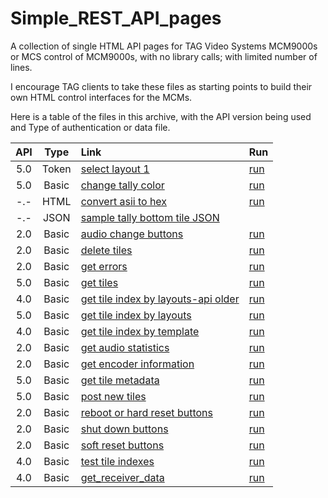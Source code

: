 # Simple_REST_API_pages
A collection of single HTML API pages for TAG Video Systems MCM9000s or MCS control of MCM9000s, with no library calls; with limited number of lines.

I encourage TAG clients to take these files as starting points to build their own HTML control interfaces for the MCMs.

Here is a table of the files in this archive, with the API version being used and Type of authentication or data file.

 API | Type | Link | Run
:---:|:---:|:---|:---
 5.0 | Token | [select layout 1](https://github.com/alochbaum/Simple_REST_API_pages/blob/main/Select_Layout.html)| [run](https://htmlpreview.github.io/?https://github.com/alochbaum/Simple_REST_API_pages/blob/main/Select_Layout.html)
 5.0 | Basic |  [change tally color](https://github.com/alochbaum/Simple_REST_API_pages/blob/main/MCM%20API%20Example%20to%20Change%20Tally%20Color.html)|[run](https://htmlpreview.github.io/?https://github.com/alochbaum/Simple_REST_API_pages/blob/main/MCM%20API%20Example%20to%20Change%20Tally%20Color.html)
 -.- | HTML | [convert asii to hex](https://github.com/alochbaum/Simple_REST_API_pages/blob/main/Calculate_Hex_Passphrase.html) | [run](https://htmlpreview.github.io/?https://github.com/alochbaum/Simple_REST_API_pages/blob/main/Calculate_Hex_Passphrase.html)|
 -.- | JSON | [sample tally bottom tile JSON](https://github.com/alochbaum/Simple_REST_API_pages/blob/main/2A%20Tally%20Bottom%20Tile.json) |
 2.0 | Basic | [audio change buttons](https://github.com/alochbaum/Simple_REST_API_pages/blob/main/Audio_Change_Buttons.html)| [run](https://htmlpreview.github.io/?https://github.com/alochbaum/Simple_REST_API_pages/blob/main/Audio_Change_Buttons.html)
 2.0 | Basic |  [delete tiles](https://github.com/alochbaum/Simple_REST_API_pages/blob/main/Delete%20Tiles.html)|[run](https://htmlpreview.github.io/?https://github.com/alochbaum/Simple_REST_API_pages/blob/main/Delete%20Tiles.html)
 2.0 | Basic | [get errors](https://github.com/alochbaum/Simple_REST_API_pages/blob/main/Get%20Errors.html)|[run](https://htmlpreview.github.io/?https://github.com/alochbaum/Simple_REST_API_pages/blob/main/Get%20Errors.html)
 5.0 | Basic | [get tiles](https://github.com/alochbaum/Simple_REST_API_pages/blob/main/Get%20Tiles.html)|[run](https://htmlpreview.github.io/?https://github.com/alochbaum/Simple_REST_API_pages/blob/main/Get%20Tiles.html)
 4.0 | Basic | [get tile index by layouts-api older](https://github.com/alochbaum/Simple_REST_API_pages/blob/main/GetTileIndexByLayouts40.html)|[run](https://htmlpreview.github.io/?https://github.com/alochbaum/Simple_REST_API_pages/blob/main/GetTileIndexByLayouts40.html)
 5.0 | Basic | [get tile index by layouts](https://github.com/alochbaum/Simple_REST_API_pages/blob/main/GetTileIndexByLayouts50.html)|[run](https://htmlpreview.github.io/?https://github.com/alochbaum/Simple_REST_API_pages/blob/main/GetTileIndexByLayouts50.html)
 4.0 | Basic | [get tile index by template](https://github.com/alochbaum/Simple_REST_API_pages/blob/main/GetTileIndexByTemplate40.html)|[run](https://htmlpreview.github.io/?https://github.com/alochbaum/Simple_REST_API_pages/blob/main/GetTileIndexByTemplate40.html)
 2.0 | Basic |  [get audio statistics](https://github.com/alochbaum/Simple_REST_API_pages/blob/main/Get_Audio_Statistics.html)|[run](https://htmlpreview.github.io/?https://github.com/alochbaum/Simple_REST_API_pages/blob/main/Get_Audio_Statistics.html)
 2.0 | Basic | [get encoder information](https://github.com/alochbaum/Simple_REST_API_pages/blob/main/Get_Encoder_Info.html)|[run](https://htmlpreview.github.io/?https://github.com/alochbaum/Simple_REST_API_pages/blob/main/Get_Encoder_Info.html)
 5.0 | Basic |  [get tile metadata](https://github.com/alochbaum/Simple_REST_API_pages/blob/main/MCM9000%20API%20Call%20to%20Get%20Tile%20Metadata.html)|[run](https://htmlpreview.github.io/?https://github.com/alochbaum/Simple_REST_API_pages/blob/main/MCM9000%20API%20Call%20to%20Get%20Tile%20Metadata.html)
 5.0 | Basic |  [post new tiles](https://github.com/alochbaum/Simple_REST_API_pages/blob/main/Post%20New%20Tiles.html)|[run](https://htmlpreview.github.io/?https://github.com/alochbaum/Simple_REST_API_pages/blob/main/Post%20New%20Tiles.html)
 2.0 | Basic |  [reboot or hard reset buttons](https://github.com/alochbaum/Simple_REST_API_pages/blob/main/Reboot_or_hardReset_Buttons.html)|[run](https://htmlpreview.github.io/?https://github.com/alochbaum/Simple_REST_API_pages/blob/main/Reboot_or_hardReset_Buttons.html)
 2.0 | Basic |  [shut down buttons](https://github.com/alochbaum/Simple_REST_API_pages/blob/main/Shutdown_Buttons.html)|[run](https://htmlpreview.github.io/?https://github.com/alochbaum/Simple_REST_API_pages/blob/main/Shutdown_Buttons.html)
 2.0 | Basic | [soft reset buttons](https://github.com/alochbaum/Simple_REST_API_pages/blob/main/SoftReset_Buttons.html)|[run](https://htmlpreview.github.io/?https://github.com/alochbaum/Simple_REST_API_pages/blob/main/SoftReset_Buttons.html)
 4.0 | Basic | [test tile indexes](https://github.com/alochbaum/Simple_REST_API_pages/blob/main/TestTileIndexs.html)|[run](https://htmlpreview.github.io/?https://github.com/alochbaum/Simple_REST_API_pages/blob/main/TestTileIndexs.html)
 4.0 | Basic | [get_receiver_data](https://github.com/alochbaum/Simple_REST_API_pages/blob/main/GetReceiverData.html)|[run](https://htmlpreview.github.io/?https://github.com/alochbaum/Simple_REST_API_pages/blob/main/GetReceiverData.html)
